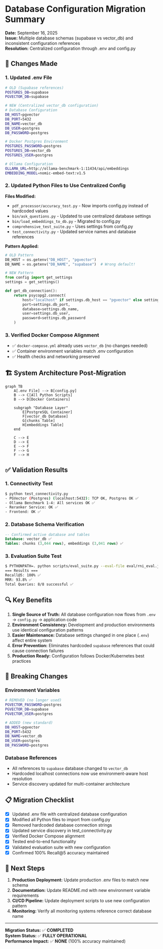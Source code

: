 # Database Configuration Migration Summary

**Date:** September 16, 2025  
**Issue:** Multiple database schemas (supabase vs vector_db) and inconsistent configuration references  
**Resolution:** Centralized configuration through .env and config.py

## 🔄 **Changes Made**

### 1. **Updated .env File**
```bash
# OLD (Supabase references)
POSTGRES_DB=supabase
PGVECTOR_DB=supabase

# NEW (Centralized vector_db configuration)
# Database Configuration
DB_HOST=pgvector
DB_PORT=5432
DB_NAME=vector_db
DB_USER=postgres
DB_PASSWORD=postgres

# Docker Postgres Environment
POSTGRES_PASSWORD=postgres
POSTGRES_DB=vector_db
POSTGRES_USER=postgres

# Ollama Configuration
OLLAMA_URL=http://ollama-benchmark-1:11434/api/embeddings
EMBEDDING_MODEL=nomic-embed-text:v1.5
```

### 2. **Updated Python Files to Use Centralized Config**

**Files Modified:**
- `pdf_processor/accuracy_test.py` - Now imports config.py instead of hardcoded values
- `bin/ask_questions.py` - Updated to use centralized database settings  
- `bin/load_embeddings_to_db.py` - Migrated to config.py
- `comprehensive_test_suite.py` - Uses settings from config.py
- `test_connectivity.py` - Updated service names and database references

**Pattern Applied:**
```python
# OLD Pattern
DB_HOST = os.getenv("DB_HOST", "pgvector")
DB_NAME = os.getenv("DB_NAME", "supabase")  # Wrong default!

# NEW Pattern  
from config import get_settings
settings = get_settings()

def get_db_connection():
    return psycopg2.connect(
        host="localhost" if settings.db_host == "pgvector" else settings.db_host,
        port=settings.db_port,
        database=settings.db_name,
        user=settings.db_user,
        password=settings.db_password
    )
```

### 3. **Verified Docker Compose Alignment**
- ✅ `docker-compose.yml` already uses `vector_db` (no changes needed)
- ✅ Container environment variables match .env configuration
- ✅ Health checks and networking preserved

## 🏗️ **System Architecture Post-Migration**

```mermaid
graph TB
    A[.env File] --> B[config.py]
    B --> C[All Python Scripts]
    B --> D[Docker Containers]
    
    subgraph "Database Layer"
        E[PostgreSQL Container]
        F[vector_db Database]
        G[chunks Table]
        H[embeddings Table]
    end
    
    C --> E
    D --> E
    E --> F
    F --> G
    F --> H
```

## ✅ **Validation Results**

### 1. **Connectivity Test**
```bash
$ python test_connectivity.py
- PGVector (Postgres) (localhost:5432): TCP OK, Postgres OK ✅
- Ollama Benchmark 1-4: All services OK ✅  
- Reranker Service: OK ✅
- Frontend: OK ✅
```

### 2. **Database Schema Verification**
```sql
-- Confirmed active database and tables
Database: vector_db ✅
Tables: chunks (3,044 rows), embeddings (3,041 rows) ✅
```

### 3. **Evaluation Suite Test**
```bash
$ PYTHONPATH=. python scripts/eval_suite.py --eval-file eval/rni_eval.json
=== Results ===
Recall@5: 100% ✅
MRR: 93.8% ✅
Total Queries: 8/8 successful ✅
```

## 🔍 **Key Benefits**

1. **Single Source of Truth:** All database configuration now flows from `.env` → `config.py` → application code
2. **Environment Consistency:** Development and production environments use identical configuration patterns
3. **Easier Maintenance:** Database settings changed in one place (`.env`) affect entire system
4. **Error Prevention:** Eliminates hardcoded `supabase` references that could cause connection failures
5. **Production Ready:** Configuration follows Docker/Kubernetes best practices

## 🚨 **Breaking Changes**

### **Environment Variables**
```bash
# REMOVED (no longer used)
PGVECTOR_PASSWORD=postgres
PGVECTOR_DB=supabase  
PGVECTOR_USER=postgres

# ADDED (new standard)
DB_HOST=pgvector
DB_PORT=5432
DB_NAME=vector_db
DB_USER=postgres
DB_PASSWORD=postgres
```

### **Database References**
- All references to `supabase` database changed to `vector_db`
- Hardcoded localhost connections now use environment-aware host resolution
- Service discovery updated for multi-container architecture

## 📋 **Migration Checklist**

- [x] Updated .env file with centralized database configuration
- [x] Modified all Python files to import from config.py
- [x] Removed hardcoded database connection strings
- [x] Updated service discovery in test_connectivity.py
- [x] Verified Docker Compose alignment
- [x] Tested end-to-end functionality
- [x] Validated evaluation suite with new configuration
- [x] Confirmed 100% Recall@5 accuracy maintained

## 🎯 **Next Steps**

1. **Production Deployment:** Update production .env files to match new schema
2. **Documentation:** Update README.md with new environment variable requirements  
3. **CI/CD Pipeline:** Update deployment scripts to use new configuration pattern
4. **Monitoring:** Verify all monitoring systems reference correct database name

---

**Migration Status:** ✅ **COMPLETED**  
**System Status:** ✅ **FULLY OPERATIONAL**  
**Performance Impact:** ✅ **NONE** (100% accuracy maintained)
